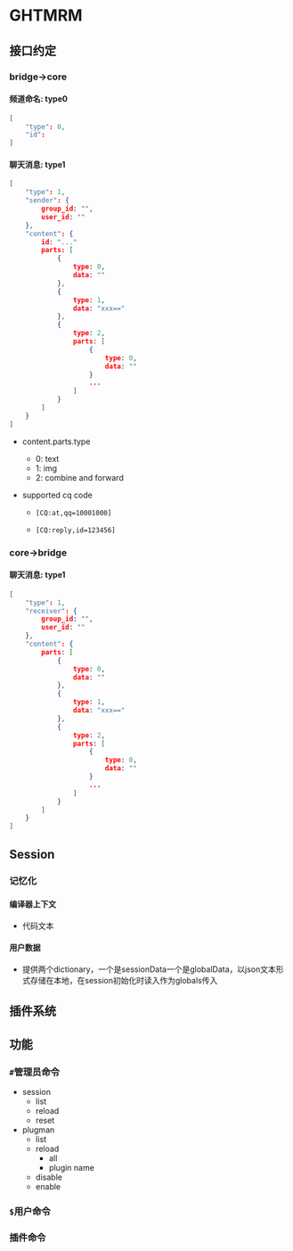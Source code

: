 # GHTMRM

## 接口约定

### bridge->core

#### 频道命名: type0

```json
[
    "type": 0,
    "id": 
]
```

#### 聊天消息: type1

```json
[
    "type": 1,
    "sender": {
    	group_id: "",
    	user_id: ""
    },
	"content": {
        id: "..."
        parts: [
            {
                type: 0,
                data: ""
            },
            {
                type: 1,
                data: "xxx=="
            },
            {
            	type: 2,
                parts: [
                    {
                        type: 0,
                        data: ""
                    }
                    ...
                ]
            }
        ]
    }
]
```

- content.parts.type

  - 0: text
  - 1: img
  - 2: combine and forward

- supported cq code

  - ```
    [CQ:at,qq=10001000]
    ```

  - ```
    [CQ:reply,id=123456]
    ```

### core->bridge

#### 聊天消息: type1

```json
[
    "type": 1,
    "receiver": {
    	group_id: "",
    	user_id: ""
    },
	"content": {
        parts: [
            {
                type: 0,
                data: ""
            },
            {
                type: 1,
                data: "xxx=="
            },
            {
            	type: 2,
                parts: [
                    {
                        type: 0,
                        data: ""
                    }
                    ...
                ]
            }
        ]
    }
]
```

## Session

### 记忆化

#### 编译器上下文

- 代码文本

#### 用户数据

- 提供两个dictionary，一个是sessionData一个是globalData，以json文本形式存储在本地，在session初始化时读入作为globals传入

## 插件系统



## 功能

### `#`管理员命令

- session
  - list
  - reload
  - reset
- plugman
  - list
  - reload
    - all
    - plugin name
  - disable
  - enable

### `$`用户命令

### 插件命令
